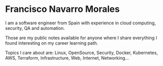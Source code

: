 # Francisco Navarro Morales

I am a software engineer from Spain with experience in cloud computing, security, QA and automation.

Those are my public notes available for anyone where I share everything I found interesting on my career learning path.

Topics I care about are: Linux, OpenSource, Security, Docker, Kubernetes, AWS, Terraform, Infrastructure, Web, Internet, Networking...
